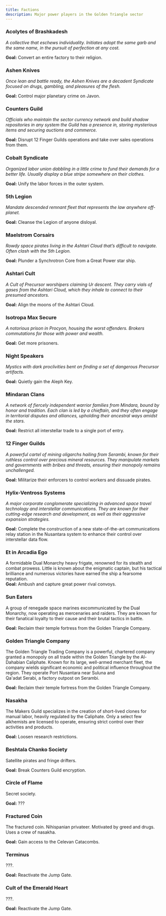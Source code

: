 ```yaml
---
title: Factions
description: Major power players in the Golden Triangle sector
---
```

### Acolytes of Brashkadesh

*A collective that eschews individuality. Initiates adopt the same garb and the same name, in the pursuit of perfection at any cost.*

**Goal:** Convert an entire factory to their religion.

### Ashen Knives

*Once lean and battle ready, the Ashen Knives are a decadent Syndicate focused on drugs, gambling, and pleasures of the flesh.*

**Goal:** Control major planetary crime on Javon.

### Counters Guild

*Officials who maintain the sector currency network and build shadow repositories in any system the Guild has a presence in, storing mysterious items and securing auctions and commerce.* 

**Goal:** Disrupt 12 Finger Guilds operations and take over sales operations from them.

### Cobalt Syndicate

*Organized labor union dabbling in a little crime to fund their demands for a better life. Usually display a blue stripe somewhere on their clothes.*

**Goal:** Unify the labor forces in the outer system.

### 5th Legion

*Mandate descended remnant fleet that represents the law anywhere off-planet.*

**Goal:** Cleanse the Legion of anyone disloyal.

### Maelstrom Corsairs

*Rowdy space pirates living in the Ashtari Cloud that’s difficult to navigate. Often clash with the 5th Legion.*

**Goal:** Plunder a Synchrotron Core from a Great Power star ship.

### Ashtari Cult

*A Cult of Precursor worshipers claiming Ur descent. They carry vials of gases from the Ashtari Cloud, which they inhale to connect to their presumed ancestors.*

**Goal:** Align the moons of the Ashtari Cloud.

### Isotropa Max Secure

*A notorious prison in Procyon, housing the worst offenders. Brokers commutations for those with power and wealth.*

**Goal:** Get more prisoners.

### Night Speakers

*Mystics with dark proclivities bent on finding a set of dangerous Precursor artifacts.*

**Goal:** Quietly gain the Aleph Key.

### Mindaran Clans

*A network of fiercely independent warrior families from Mindara, bound by honor and tradition. Each clan is led by a chieftain, and they often engage in territorial disputes and alliances, upholding their ancestral ways amidst the stars.*

**Goal:** Restrict all interstellar trade to a single port of entry.

### 12 Finger Guilds

*A powerful cartel of mining oligarchs hailing from Serambi, known for their ruthless control over precious mineral resources. They manipulate markets and governments with bribes and threats, ensuring their monopoly remains unchallenged.*

**Goal:** Militarize their enforcers to control workers and dissuade pirates.

### Hylix-Ventross Systems

*A major corporate conglomerate specializing in advanced space travel technology and interstellar communications. They are known for their cutting-edge research and development, as well as their aggressive expansion strategies.*

**Goal:** Complete the construction of a new state-of-the-art communications relay station in the Nusantara system to enhance their control over interstellar data flow.

### Et in Arcadia Ego

A formidable Dual Monarchy heavy frigate, renowned for its stealth and combat prowess. Little is known about the enigmatic captain, but his tactical brilliance and numerous victories have earned the ship a fearsome reputation.  
**Goal:** Ambush and capture great power rival convoys.

### Sun Eaters

A group of renegade space marines excommunicated by the Dual Monarchy, now operating as mercenaries and raiders. They are known for their fanatical loyalty to their cause and their brutal tactics in battle.

**Goal:** Reclaim their temple fortress from the Golden Triangle Company.

### Golden Triangle Company

The Golden Triangle Trading Company is a powerful, chartered company granted a monopoly on all trade within the Golden Triangle by the Al-Dahabian Caliphate. Known for its large, well-armed merchant fleet, the company wields significant economic and political influence throughout the region. They operate Port Nusantara near Suluna and  
Qa'adat Serabi, a factory outpost on Serambi.

**Goal:** Reclaim their temple fortress from the Golden Triangle Company.

### Nasakha

The Makers Guild specializes in the creation of short-lived clones for manual labor, heavily regulated by the Caliphate. Only a select few alkhemists are licensed to operate, ensuring strict control over their activities and products.

**Goal:** Loosen research restrictions.

### Beshtala Chanko Society

Satellite pirates and fringe drifters.

**Goal:** Break Counters Guild encryption.

### Circle of Flame

Secret society.

**Goal:** ???

### Fractured Coin

The fractured coin. Nihispanian privateer. Motivated by greed and drugs. Uses a crew of nasakha.

**Goal:** Gain access to the Celevan Catacombs.

### Terminus

???.

**Goal:** Reactivate the Jump Gate.

### Cult of the Emerald Heart

???.

**Goal:** Reactivate the Jump Gate.